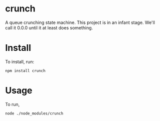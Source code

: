 crunch
======

A queue crunching state machine.
This project is in an infant stage. We'll call it 0.0.0 until it at least does something.

Install
=======

To install, run: 

```
npm install crunch
```

Usage
=====

To run, 

```
node ./node_modules/crunch
```